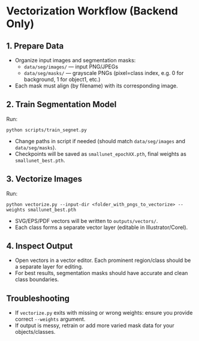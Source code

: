 # Vectorization Workflow (Backend Only)

## 1. Prepare Data
- Organize input images and segmentation masks:
  - `data/seg/images/`  — input PNG/JPEGs
  - `data/seg/masks/`   — grayscale PNGs (pixel=class index, e.g. 0 for background, 1 for object1, etc.)
- Each mask must align (by filename) with its corresponding image.

## 2. Train Segmentation Model
Run:
```
python scripts/train_segnet.py
```
- Change paths in script if needed (should match `data/seg/images` and `data/seg/masks`).
- Checkpoints will be saved as `smallunet_epochXX.pth`, final weights as `smallunet_best.pth`.

## 3. Vectorize Images
Run:
```
python vectorize.py --input-dir <folder_with_pngs_to_vectorize> --weights smallunet_best.pth
```
- SVG/EPS/PDF vectors will be written to `outputs/vectors/`.
- Each class forms a separate vector layer (editable in Illustrator/Corel).

## 4. Inspect Output
- Open vectors in a vector editor. Each prominent region/class should be a separate layer for editing.
- For best results, segmentation masks should have accurate and clean class boundaries.

## Troubleshooting
- If `vectorize.py` exits with missing or wrong weights: ensure you provide correct `--weights` argument.
- If output is messy, retrain or add more varied mask data for your objects/classes.

